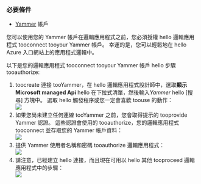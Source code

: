 ### <a name="prerequisites"></a>必要條件
* [Yammer](https://www.yammer.com/) 帳戶 

您可以使用您的 Yammer 帳戶在邏輯應用程式之前，您必須授權 hello 邏輯應用程式 tooconnect tooyour Yammer 帳戶。 幸運的是，您可以輕鬆地在 hello Azure 入口網站上的應用程式邏輯中。 

以下是您的邏輯應用程式 tooconnect tooyour Yammer 帳戶 hello 步驟 tooauthorize:

1. toocreate 連接 tooYammer，在 hello 邏輯應用程式設計師中，選取**顯示 Microsoft managed Api** hello 在下拉式清單，然後輸入*Yammer* hello [搜尋] 方塊中。 選取 hello 觸發程序或您一定會喜歡 toouse 的動作：  
   ![](./media/connectors-create-api-yammer/yammer-1.png)
2. 如果您尚未建立任何連線 tooYammer 之前，您會取得提示的 tooprovide Yammer 認證。 這些認證會使用的 tooauthorize，您的邏輯應用程式 tooconnect 並存取您的 Yammer 帳戶資料：  
   ![](./media/connectors-create-api-yammer/yammer-2.png)
3. 提供 Yammer 使用者名稱和密碼 tooauthorize 邏輯應用程式：  
   ![](./media/connectors-create-api-yammer/yammer-3.png)   
4. 請注意，已經建立 hello 連接，而且現在可用以 hello 其他 tooproceed 邏輯應用程式中的步驟：  
   ![](./media/connectors-create-api-yammer/yammer-4.png)   

